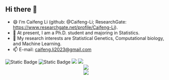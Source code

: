 ## Hi there 👋

<!--
**Caifeng-Li/Caifeng-Li** is a ✨ _special_ ✨ repository because its `README.md` (this file) appears on your GitHub profile.

Here are some ideas to get you started:

- 🔭 I’m currently working on ...
- 🌱 I’m currently learning ...
- 👯 I’m looking to collaborate on ...
- 🤔 I’m looking for help with ...
- 💬 Ask me about ...
- 📫 How to reach me: ...
- 😄 Pronouns: ...
- ⚡ Fun fact: ...
-->
- 😄 I’m Caifeng Li (github: @Caifeng-Li; ResearchGate: https://www.researchgate.net/profile/Caifeng-Li).
- 💞️ At present, I am a Ph.D. student and majoring in Statistics.
- 🌱 My research interests are Statistical Genetics, Computational biology, and Machine Learning.
- 📫 E-mail: caifeng.li2023@gmail.com

<span align="center"> 
  <img alt="Static Badge" src="https://img.shields.io/badge/R-%2342b883?style=flat-square&logo=R&logoColor=%23fff"> 
  <img alt="Static Badge" src="https://img.shields.io/badge/Python-%230072b3?style=flat-square&logo=Python&logoColor=%23fff"> 
  <img src="https://img.shields.io/badge/-SQL-F7DF1E?style=flat-square&logo=SQL&logoColor=white" /> 
  <img src="https://img.shields.io/badge/-RNA-Seq-E34F26?style=flat-square&logo=RNA-Seq&logoColor=white" /> 
</span>


<div align="center">
  <img src="https://github-readme-stats.vercel.app/api?username=Caifeng-Li&show_icons=true&theme=radical" /> 
</div>

<div align="center">
  <img src="https://github-readme-stats.vercel.app/api/top-langs/?username=Caifeng-Li&layout=compact&langs_count=6&text_color=000&icon_color=fff&theme=graywhite" />
</div>

